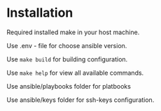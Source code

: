 # Installation

Required installed make in your host machine.

Use .env - file for choose ansible version.

Use ``make build`` for building configuration.

Use ``make help`` for view all available commands.

Use ansible/playbooks folder for platbooks

Use ansible/keys folder for ssh-keys configuration.
